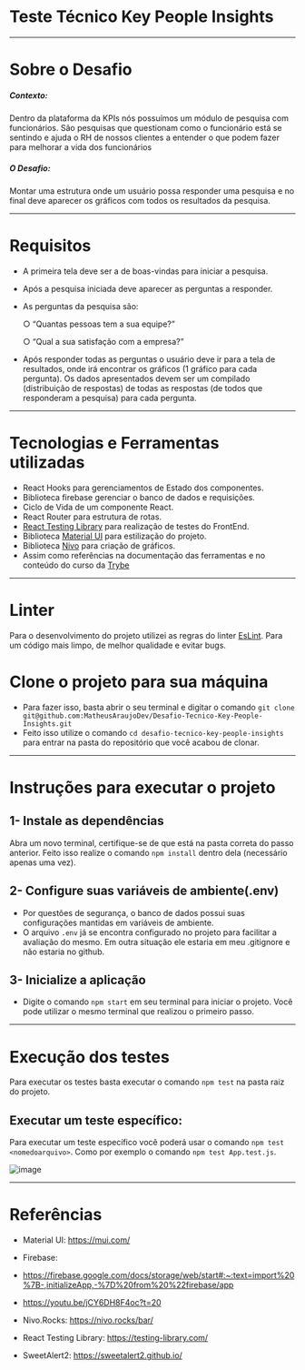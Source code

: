# Teste Técnico Key People Insights
---
# Sobre o Desafio
##### Contexto:
Dentro da plataforma da KPIs nós possuímos um módulo de pesquisa com funcionários. São
pesquisas que questionam como o funcionário está se sentindo e ajuda o RH de nossos clientes a
entender o que podem fazer para melhorar a vida dos funcionários

##### O Desafio:
Montar uma estrutura onde um usuário possa responder uma pesquisa e no final deve aparecer os gráficos com todos os resultados da pesquisa.

---
# Requisitos
- A primeira tela deve ser a de boas-vindas para iniciar a pesquisa.
- Após a pesquisa iniciada deve aparecer as perguntas a responder.
- As perguntas da pesquisa são:

  ○ “Quantas pessoas tem a sua equipe?”

  ○ “Qual a sua satisfação com a empresa?”
  
- Após responder todas as perguntas o usuário deve ir para a tela de resultados, onde irá encontrar
os gráficos (1 gráfico para cada pergunta). Os dados apresentados devem ser um compilado
(distribuição de respostas) de todas as respostas (de todos que responderam a pesquisa) para
cada pergunta.

---

# Tecnologias e Ferramentas utilizadas
- React Hooks para gerenciamentos de Estado dos componentes.
 - Biblioteca firebase gerenciar o banco de dados e requisições.
 - Ciclo de Vida de um componente React.
 - React Router para estrutura de rotas.
 - [React Testing Library](https://testing-library.com/) para realização de testes do FrontEnd.
 - Biblioteca [Material UI](https://mui.com/pt/) para estilização do projeto.
 - Biblioteca [Nivo](https://nivo.rocks/) para criação de gráficos.
 - Assim como referências na documentação das ferramentas e no conteúdo do curso da [Trybe](https://www.betrybe.com/)

---

# Linter
Para o desenvolvimento do projeto utilizei as regras do linter [EsLint](https://eslint.org/docs/user-guide/getting-started). Para um código mais limpo, de melhor qualidade e evitar bugs.

 # Clone o projeto para sua máquina
- Para fazer isso, basta abrir o seu terminal e digitar o comando `git clone git@github.com:MatheusAraujoDev/Desafio-Tecnico-Key-People-Insights.git`
- Feito isso utilize o comando `cd desafio-tecnico-key-people-insights` para entrar na pasta do repositório que você acabou de clonar.

---

# Instruções para executar o projeto

## 1- Instale as dependências
Abra um novo terminal, certifique-se de que está na pasta correta do passo anterior. Feito isso realize o comando `npm install` dentro dela (necessário apenas uma vez).

## 2- Configure suas variáveis de ambiente(.env)
- Por questões de segurança, o banco de dados possui suas configurações mantidas em variáveis de ambiente.
- O arquivo `.env` já se encontra configurado no projeto para facilitar a avaliação do mesmo. Em outra situação ele estaria em meu .gitignore e não estaria no github.

## 3- Inicialize a aplicação
- Digite o comando `npm start` em seu terminal para iniciar o projeto. Você pode utilizar o mesmo terminal que realizou o primeiro passo.

---

# Execução dos testes

Para executar os testes basta executar o comando `npm test` na pasta raiz do projeto.

## Executar um teste específico:
Para executar um teste específico você poderá usar o comando `npm test <nomedoarquivo>`.
Como por exemplo o comando `npm test App.test.js`.

![image](https://user-images.githubusercontent.com/80549950/151719562-e222564f-3fc8-4b33-b825-3215d7194f84.png)

---

# Referências
- Material UI: https://mui.com/

- Firebase:
- https://firebase.google.com/docs/storage/web/start#:~:text=import%20%7B-,initializeApp,-%7D%20from%20%22firebase/app

- https://youtu.be/jCY6DH8F4oc?t=20

- Nivo.Rocks: https://nivo.rocks/bar/

- React Testing Library: https://testing-library.com/

- SweetAlert2: https://sweetalert2.github.io/
